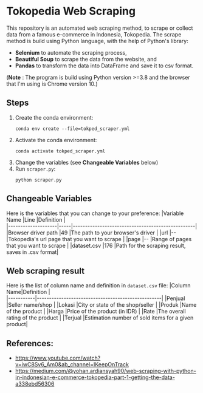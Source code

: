 # Tokopedia Web Scraping

This repository is an automated web scraping method, to scrape or collect data from a famous e-commerce in Indonesia, Tokopedia. The scrape method is build using Python language, with the help of Python's library:
 - **Selenium** to automate the scraping process,
 - **Beautiful Soup** to scrape the data from the website, and
 - **Pandas** to transform the data into DataFrame and save it to csv format.

(**Note** : The program is build using Python version >=3.8 and the browser that I'm using is Chrome version 10.)

## Steps
1. Create the conda environment:
    ```
    conda env create --file=tokped_scraper.yml
    ```
2. Activate the conda environment:
   ```
   conda activate tokped_scraper.yml
   ```
3. Change the variables (see **Changeable Variables** below)
4. Run `scraper.py`:
   ```
   python scraper.py
   ```

## Changeable Variables
Here is the variables that you can change to your preference:
|Variable Name       |Line |Definition                                        |                          
|--------------------|-----|--------------------------------------------------|
|Browser driver path |49   |The path to your browser's driver                 |
|url                 |--   |Tokopedia's url page that you want to scrape      |
|page                |--   |Range of pages that you want to scrape            |
|dataset.csv         |176  |Path for the scraping result, saves in .csv format|

## Web scraping result
Here is the list of column name and definition in `dataset.csv` file:
|Column Name|Definition                                         |                          
|-----------|---------------------------------------------------|
|Penjual    |Seller name/shop                                   |
|Lokasi     |City or state of the shop/seller                   |
|Produk     |Name of the product                                |
|Harga      |Price of the product (in IDR)                      |
|Rate       |The overall rating of the product                  |
|Terjual    |Estimation number of sold items for a given product|


## References:

- https://www.youtube.com/watch?v=iwC8Sv6_Am0&ab_channel=IKeepOnTrack
- https://medium.com/@yohan.ardiansyah90/web-scraping-with-python-in-indonesian-e-commerce-tokopedia-part-1-getting-the-data-a338ebd56306
